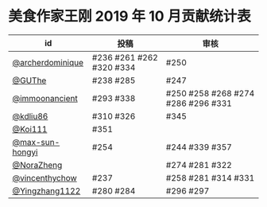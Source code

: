 # 美食作家王刚 2019 年 10 月贡献统计表

| id | 投稿 | 审核 |
| -- | --- | --- |
| [@archerdominique](https://github.com/archerdominique) | #236 #261 #262 #320 #334 | #250 |
| [@GUThe](https://github.com/GUThe) | #238 #285 | #247 |
| [@immoonancient](https://github.com/immoonancient) | #293 #338 | #250 #258 #268 #274 #286 #296 #331 |
| [@kdliu86](https://github.com/kdliu86) | #310 #326 | #345 |
| [@Koi111](https://github.com/Koi111) | #351 | |
| [@max-sun-hongyi](https://github.com/max-sun-hongyi) | #254 | #244 #339 #357 |
| [@NoraZheng](https://github.com/NoraZheng) | | #274 #281 #322 |
| [@vincenthychow](https://github.com/vincenthychow) | #237 | #258 #281 #314 #331 |
| [@Yingzhang1122](https://github.com/Yingzhang1122) | #280 #284 | #296 #297|
